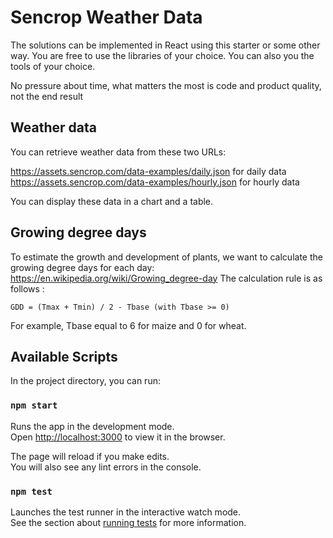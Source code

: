 # Sencrop Weather Data

The solutions can be implemented in React using this starter or some other way.
You are free to use the libraries of your choice.
You can also you the tools of your choice.

No pressure about time, what matters the most is code and product quality, not the end result

## Weather data

You can retrieve weather data from these two URLs:

https://assets.sencrop.com/data-examples/daily.json for daily data \
https://assets.sencrop.com/data-examples/hourly.json for hourly data

You can display these data in a chart and a table.

## Growing degree days

To estimate the growth and development of plants, we want to calculate the growing degree days for each day: https://en.wikipedia.org/wiki/Growing_degree-day
The calculation rule is as follows :
```
GDD = (Tmax + Tmin) / 2 - Tbase (with Tbase >= 0) 
```

For example, Tbase equal to 6 for maize and 0 for wheat.

## Available Scripts

In the project directory, you can run:

### `npm start`

Runs the app in the development mode.\
Open [http://localhost:3000](http://localhost:3000) to view it in the browser.

The page will reload if you make edits.\
You will also see any lint errors in the console.

### `npm test`

Launches the test runner in the interactive watch mode.\
See the section about [running tests](https://facebook.github.io/create-react-app/docs/running-tests) for more information.

